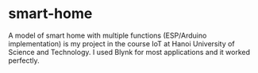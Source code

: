 # smart-home
A model of smart home with multiple functions (ESP/Arduino implementation) is my project in the course IoT at Hanoi University of Science and Technology.
I used Blynk for most applications and it worked perfectly.
